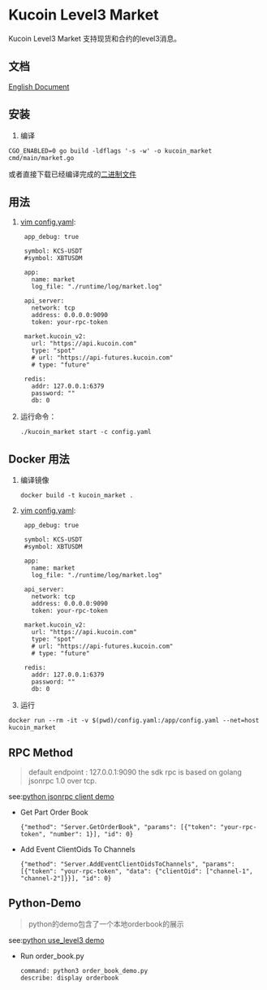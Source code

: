 # Kucoin Level3 Market

Kucoin Level3 Market 支持现货和合约的level3消息。

## 文档
  [English Document](README.md)

## 安装

1. 编译

```
CGO_ENABLED=0 go build -ldflags '-s -w' -o kucoin_market cmd/main/market.go
```

或者直接下载已经编译完成的[二进制文件](https://github.com/Kucoin/kucoin-level3-sdk/releases)

## 用法

1. [vim config.yaml](config.example.yaml):
   ```
    app_debug: true
    
    symbol: KCS-USDT
    #symbol: XBTUSDM
    
    app:
      name: market
      log_file: "./runtime/log/market.log"
    
    api_server:
      network: tcp
      address: 0.0.0.0:9090
      token: your-rpc-token
    
    market.kucoin_v2:
      url: "https://api.kucoin.com"
      type: "spot"
      # url: "https://api-futures.kucoin.com"
      # type: "future"
   
    redis:
      addr: 127.0.0.1:6379
      password: ""
      db: 0
   ```

1. 运行命令：

    ```
    ./kucoin_market start -c config.yaml
    ```

## Docker 用法

1. 编译镜像

   ```
   docker build -t kucoin_market .
   ```
   
1. [vim config.yaml](config.example.yaml):
   ```
    app_debug: true
    
    symbol: KCS-USDT
    #symbol: XBTUSDM
    
    app:
      name: market
      log_file: "./runtime/log/market.log"
    
    api_server:
      network: tcp
      address: 0.0.0.0:9090
      token: your-rpc-token
    
    market.kucoin_v2:
      url: "https://api.kucoin.com"
      type: "spot"
      # url: "https://api-futures.kucoin.com"
      # type: "future"
   
    redis:
      addr: 127.0.0.1:6379
      password: ""
      db: 0
   ```
   
1. 运行

  ```
  docker run --rm -it -v $(pwd)/config.yaml:/app/config.yaml --net=host kucoin_market
  ```
  
## RPC Method

> default endpoint : 127.0.0.1:9090
> the sdk rpc is based on golang jsonrpc 1.0 over tcp.

see:[python jsonrpc client demo](./demo/python-demo/level3/rpc.py)

* Get Part Order Book
    ```
    {"method": "Server.GetOrderBook", "params": [{"token": "your-rpc-token", "number": 1}], "id": 0}
    ```

* Add Event ClientOids To Channels
    ```
    {"method": "Server.AddEventClientOidsToChannels", "params": [{"token": "your-rpc-token", "data": {"clientOid": ["channel-1", "channel-2"]}}], "id": 0}
    ```

## Python-Demo

> python的demo包含了一个本地orderbook的展示

see:[python use_level3 demo](./demo/python-demo/order_book_demo.py)
- Run order_book.py
    ```
    command: python3 order_book_demo.py
    describe: display orderbook
    ```
